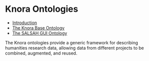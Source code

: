 <!---
Copyright © 2015-2021 the contributors (see Contributors.md).

This file is part of Knora.

Knora is free software: you can redistribute it and/or modify
it under the terms of the GNU Affero General Public License as published
by the Free Software Foundation, either version 3 of the License, or
(at your option) any later version.

Knora is distributed in the hope that it will be useful,
but WITHOUT ANY WARRANTY; without even the implied warranty of
MERCHANTABILITY or FITNESS FOR A PARTICULAR PURPOSE.  See the
GNU Affero General Public License for more details.

You should have received a copy of the GNU Affero General Public
License along with Knora.  If not, see <http://www.gnu.org/licenses/>.
-->

# Knora Ontologies

* [Introduction](introduction.md)
* [The Knora Base Ontology](knora-base.md)
* [The SALSAH GUI Ontology](salsah-gui.md)

The Knora ontologies provide a generic framework for describing humanities
research data, allowing data from different projects to be combined, augmented,
and reused.
